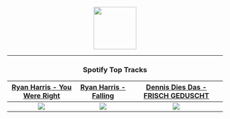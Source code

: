 <p align="center">
  <a href="https://www.tobiasmichael.de">
    <img src="https://tobiasmichael.de/assets/logo.gif" width="100" height="100"/>
  </a>
</p>

---

<h3 align="center">Spotify Top Tracks</h3>

[Ryan Harris - You Were Right](https://open.spotify.com/track/6ZDbbE1kqpKpunBCkeJgCk)|[Ryan Harris - Falling](https://open.spotify.com/track/1D2bwibwzhgdtd4XOEay8Y)|[Dennis Dies Das - FRISCH GEDUSCHT](https://open.spotify.com/track/3NAXGeb8vc4HxPPJAiWgR2)
:---:|:----:|:----:
<img src="https://i.scdn.co/image/ab67616d00001e02ed6adf11fba1b9e885b56ecc"/>|<img src="https://i.scdn.co/image/ab67616d00001e028b2c15749ae1935d236a32a6"/>|<img src="https://i.scdn.co/image/ab67616d00001e02126368379697613cada392f9"/>